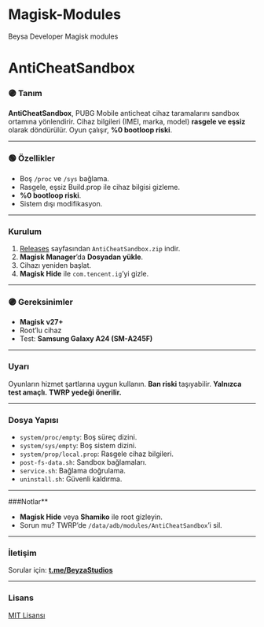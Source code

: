 # Magisk-Modules
Beysa Developer Magisk modules


# **AntiCheatSandbox**
### **🟣 Tanım**  
**AntiCheatSandbox**, PUBG Mobile anticheat cihaz taramalarını sandbox ortamına yönlendirir. Cihaz bilgileri (IMEI, marka, model) **rasgele ve eşsiz** olarak döndürülür. Oyun çalışır, **%0 bootloop riski**.

---

### **🟢 Özellikler**  
- Boş `/proc` ve `/sys` bağlama.  
- Rasgele, eşsiz Build.prop ile cihaz bilgisi gizleme.  
- **%0 bootloop riski**.  
- Sistem dışı modifikasyon.

---

### **Kurulum**  
1. [Releases](https://github.com/elifymr/Magisk-Modules/tree/AntiCheat) sayfasından `AntiCheatSandbox.zip` indir.  
2. **Magisk Manager**’da **Dosyadan yükle**.  
3. Cihazı yeniden başlat.  
4. **Magisk Hide** ile `com.tencent.ig`’yi gizle.

---

### **🟣 Gereksinimler**  
- **Magisk v27+**  
- Root’lu cihaz  
- Test: **Samsung Galaxy A24 (SM-A245F)**

---

### **Uyarı**  
Oyunların hizmet şartlarına uygun kullanın. **Ban riski** taşıyabilir. **Yalnızca test amaçlı.** **TWRP yedeği önerilir.**

---

### **Dosya Yapısı**  
- `system/proc/empty`: Boş süreç dizini.  
- `system/sys/empty`: Boş sistem dizini.  
- `system/prop/local.prop`: Rasgele cihaz bilgileri.  
- `post-fs-data.sh`: Sandbox bağlamaları.  
- `service.sh`: Bağlama doğrulama.  
- `uninstall.sh`: Güvenli kaldırma.

---

###Notlar**  
- **Magisk Hide** veya **Shamiko** ile root gizleyin.  
- Sorun mu? TWRP’de `/data/adb/modules/AntiCheatSandbox`’i sil.

---

### **İletişim**  
Sorular için: **[t.me/BeyzaStudios](https://t.me/BeyzaStudios)**

---

### **Lisans**  
[MIT Lisansı](LICENSE)
